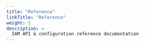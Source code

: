 ```yaml
---
title: "Reference"
linkTitle: "Reference"
weight: 5
description: >
  IAM API & configuration reference documentation
---
```



